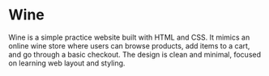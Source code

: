 # Wine
Wine is a simple practice website built with HTML and CSS. It mimics an online wine store where users can browse products, add items to a cart, and go through a basic checkout. The design is clean and minimal, focused on learning web layout and styling.
